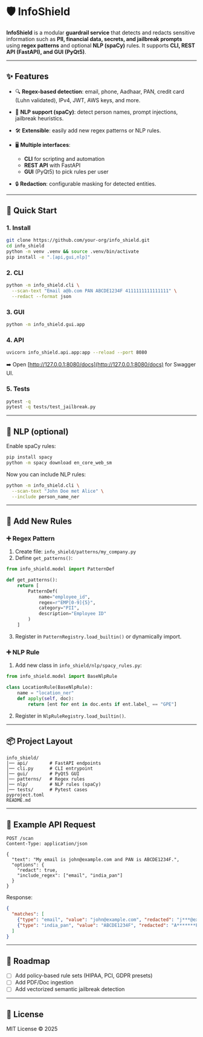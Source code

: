 # 🛡️ InfoShield

**InfoShield** is a modular **guardrail service** that detects and redacts sensitive information such as **PII, financial data, secrets, and jailbreak prompts** using **regex patterns** and optional **NLP (spaCy)** rules.
It supports **CLI, REST API (FastAPI), and GUI (PyQt5)**.

---

## ✨ Features

* 🔍 **Regex-based detection**: email, phone, Aadhaar, PAN, credit card (Luhn validated), IPv4, JWT, AWS keys, and more.
* 🤖 **NLP support (spaCy)**: detect person names, prompt injections, jailbreak heuristics.
* 🛠️ **Extensible**: easily add new regex patterns or NLP rules.
* 🖥️ **Multiple interfaces**:

  * **CLI** for scripting and automation
  * **REST API** with FastAPI
  * **GUI** (PyQt5) to pick rules per user
* 🔒 **Redaction**: configurable masking for detected entities.

---

## 🚀 Quick Start

### 1. Install

```bash
git clone https://github.com/your-org/info_shield.git
cd info_shield
python -m venv .venv && source .venv/bin/activate
pip install -e ".[api,gui,nlp]"
```

### 2. CLI

```bash
python -m info_shield.cli \
  --scan-text "Email a@b.com PAN ABCDE1234F 4111111111111111" \
  --redact --format json
```

### 3. GUI

```bash
python -m info_shield.gui.app
```

### 4. API

```bash
uvicorn info_shield.api.app:app --reload --port 8080
```

➡️ Open [http://127.0.0.1:8080/docs](http://127.0.0.1:8080/docs) for Swagger UI.

### 5. Tests

```bash
pytest -q
pytest -q tests/test_jailbreak.py
```

---

## 🧠 NLP (optional)

Enable spaCy rules:

```bash
pip install spacy
python -m spacy download en_core_web_sm
```

Now you can include NLP rules:

```bash
python -m info_shield.cli \
  --scan-text "John Doe met Alice" \
  --include person_name_ner
```

---

## 🔧 Add New Rules

### ➕ Regex Pattern

1. Create file: `info_shield/patterns/my_company.py`
2. Define `get_patterns()`:

```python
from info_shield.model import PatternDef

def get_patterns():
    return [
        PatternDef(
            name="employee_id",
            regex=r"EMP[0-9]{5}",
            category="PII",
            description="Employee ID"
        )
    ]
```

3. Register in `PatternRegistry.load_builtin()` or dynamically import.

### ➕ NLP Rule

1. Add new class in `info_shield/nlp/spacy_rules.py`:

```python
from info_shield.model import BaseNlpRule

class LocationRule(BaseNlpRule):
    name = "location_ner"
    def apply(self, doc):
        return [ent for ent in doc.ents if ent.label_ == "GPE"]
```

2. Register in `NlpRuleRegistry.load_builtin()`.

---

## 📦 Project Layout

```
info_shield/
│── api/        # FastAPI endpoints
│── cli.py      # CLI entrypoint
│── gui/        # PyQt5 GUI
│── patterns/   # Regex rules
│── nlp/        # NLP rules (spaCy)
│── tests/      # Pytest cases
pyproject.toml
README.md
```

---

## 🧪 Example API Request

```http
POST /scan
Content-Type: application/json

{
  "text": "My email is john@example.com and PAN is ABCDE1234F.",
  "options": {
    "redact": true,
    "include_regex": ["email", "india_pan"]
  }
}
```

Response:

```json
{
  "matches": [
    {"type": "email", "value": "john@example.com", "redacted": "j***@example.com"},
    {"type": "india_pan", "value": "ABCDE1234F", "redacted": "A*******F"}
  ]
}
```

---

## 🧩 Roadmap

* [ ] Add policy-based rule sets (HIPAA, PCI, GDPR presets)
* [ ] Add PDF/Doc ingestion
* [ ] Add vectorized semantic jailbreak detection

---

## 📜 License

MIT License © 2025
